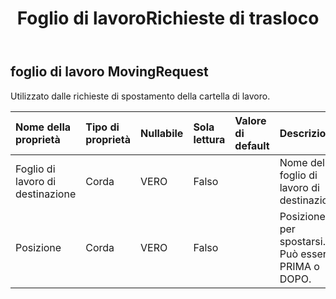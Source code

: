 ﻿---
title: Foglio di lavoroRichieste di trasloco
second_title: Aspose.Cells Cloud Documen
type: docs
url: /it/specification/model/worksheetmovingrequest/
description: "Aspose.Cells Specifica del modello cloud: WorksheetMovingRequest. Gestisci facilmente Excel e altri documenti di fogli di calcolo con funzionalità come apertura, generazione, modifica, divisione, unione, confronto e conversione"
kwords: Excel, Office, Foglio di calcolo, Cloud REST API, Foglio di lavoroRichiesta di trasloco
weight: 50
---
## **foglio di lavoro MovingRequest**

 Utilizzato dalle richieste di spostamento della cartella di lavoro.

| Nome della proprietà| Tipo di proprietà| Nullabile| Sola lettura| Valore di default| Descrizione|
|:- |:- |:- |:- |:- |:- |
| Foglio di lavoro di destinazione| Corda| VERO| Falso|| Nome del foglio di lavoro di destinazione.|
| Posizione| Corda| VERO| Falso|| Posizione per spostarsi. Può essere PRIMA o DOPO.|

